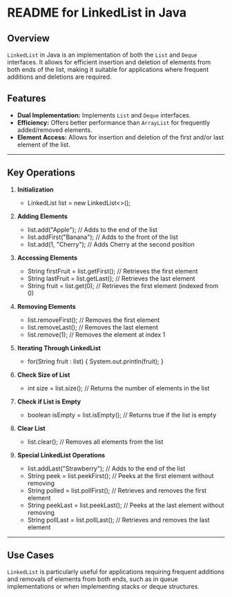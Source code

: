 # README for LinkedList in Java

## Overview

`LinkedList` in Java is an implementation of both the `List` and `Deque` interfaces. It allows for efficient insertion and deletion of elements from both ends of the list, making it suitable for applications where frequent additions and deletions are required.

## Features

- **Dual Implementation:** Implements `List` and `Deque` interfaces.
- **Efficiency:** Offers better performance than `ArrayList` for frequently added/removed elements.
- **Element Access:** Allows for insertion and deletion of the first and/or last element of the list.

---

## Key Operations

1. **Initialization**
   - LinkedList<String> list = new LinkedList<>();

2. **Adding Elements**
   - list.add("Apple"); // Adds to the end of the list
   - list.addFirst("Banana"); // Adds to the front of the list
   - list.add(1, "Cherry"); // Adds Cherry at the second position

3. **Accessing Elements**
   - String firstFruit = list.getFirst(); // Retrieves the first element
   - String lastFruit = list.getLast(); // Retrieves the last element
   - String fruit = list.get(0); // Retrieves the first element (indexed from 0)

4. **Removing Elements**
   - list.removeFirst(); // Removes the first element
   - list.removeLast(); // Removes the last element
   - list.remove(1); // Removes the element at index 1

5. **Iterating Through LinkedList**
   - for(String fruit : list) {
       System.out.println(fruit);
     }

6. **Check Size of List**
   - int size = list.size(); // Returns the number of elements in the list

7. **Check if List is Empty**
   - boolean isEmpty = list.isEmpty(); // Returns true if the list is empty

8. **Clear List**
   - list.clear(); // Removes all elements from the list

9. **Special LinkedList Operations**
   - list.addLast("Strawberry"); // Adds to the end of the list
   - String peek = list.peekFirst(); // Peeks at the first element without removing
   - String polled = list.pollFirst(); // Retrieves and removes the first element
   - String peekLast = list.peekLast(); // Peeks at the last element without removing
   - String pollLast = list.pollLast(); // Retrieves and removes the last element

---

## Use Cases

`LinkedList` is particularly useful for applications requiring frequent additions and removals of elements from both ends, such as in queue implementations or when implementing stacks or deque structures.
